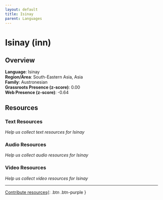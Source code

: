 ```yaml
---
layout: default
title: Isinay
parent: Languages
---
```


# Isinay (inn)

## Overview

**Language**: Isinay  
**Region/Area**: South-Eastern Asia, Asia  
**Family**: Austronesian  
**Grassroots Presence (z-score)**: 0.00  
**Web Presence (z-score)**: -0.64  

## Resources

### Text Resources
*Help us collect text resources for Isinay*

### Audio Resources
*Help us collect audio resources for Isinay*

### Video Resources
*Help us collect video resources for Isinay*

---

[Contribute resources](https://forms.office.com/e/1SfLJx3u1r){: .btn .btn-purple }
